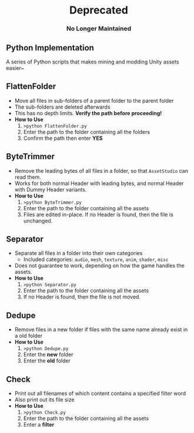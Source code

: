 <h1 align="center">Deprecated</h1>
<h3 align="center">No Longer Maintained</h3>

## Python Implementation
A series of Python scripts that makes mining and modding Unity assets easier~

## FlattenFolder
- Move all files in sub-folders of a parent folder to the parent folder
- The sub-folders are deleted afterwards
- This has no depth limits. **Verify the path before proceeding!**
- **How to Use**
  1. `>python FlattenFolder.py`
  2. Enter the path to the folder containing all the folders
  3. Confirm the path then enter **YES**

## ByteTrimmer
- Remove the leading bytes of all files in a folder, so that `AssetStudio` can read them.
- Works for both normal Header with leading bytes, and normal Header with Dummy Header variants.
- **How to Use**
  1. `>python ByteTrimmer.py`
  2. Enter the path to the folder containing all the assets
  3. Files are edited in-place. If no Header is found, then the file is unchanged.

## Separator
- Separate all files in a folder into their own categories
  - Included categories: `audio`, `mesh`, `texture`, `anim`, `shader`, `misc`
- Does not guarantee to work, depending on how the game handles the assets.
- **How to Use**
  1. `>python Separator.py`
  2. Enter the path to the folder containing all the assets
  3. If no Header is found, then the file is not moved.

## Dedupe
- Remove files in a new folder if files with the same name already exist in a old folder
- **How to Use**
  1. `>python Dedupe.py`
  2. Enter the **new** folder
  3. Enter the **old** folder

## Check
- Print out all filenames of which content contains a specified filter word
- Also print out its file size
- **How to Use**
  1. `>python Check.py`
  2. Enter the path to the folder containing all the assets
  3. Enter a **filter**
